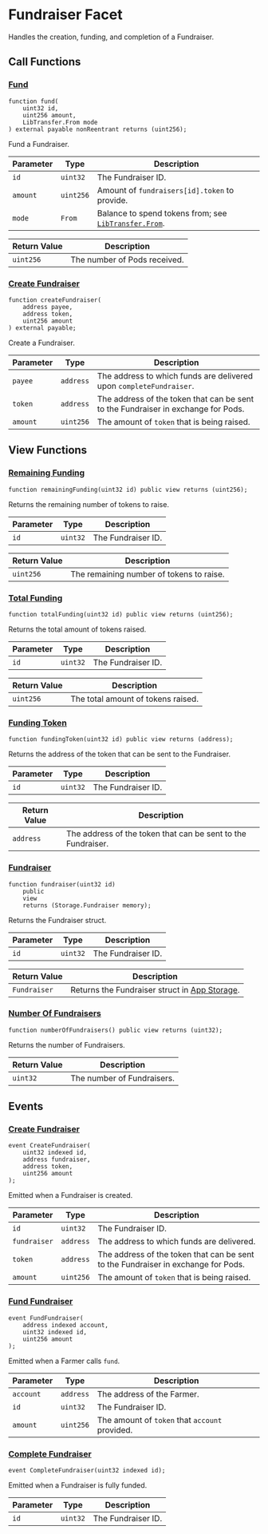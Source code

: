 # Fundraiser Facet

Handles the creation, funding, and completion of a Fundraiser.

## Call Functions

### [Fund](https://github.com/BeanstalkFarms/Beanstalk/blob/master/protocol/contracts/beanstalk/field/FundraiserFacet.sol#L105)

```solidity
function fund(
    uint32 id,
    uint256 amount,
    LibTransfer.From mode
) external payable nonReentrant returns (uint256);
```

Fund a Fundraiser.

| Parameter | Type      | Description                                                                                  |
| --------- | --------- | -------------------------------------------------------------------------------------------- |
| `id`      | `uint32`  | The Fundraiser ID.                                                                           |
| `amount`  | `uint256` | Amount of `fundraisers[id].token` to provide.                                                |
| `mode`    | `From`    | Balance to spend tokens from; see [`LibTransfer.From`](../../overview/internal-balances.md). |

| Return Value | Description                  |
| ------------ | ---------------------------- |
| `uint256`    | The number of Pods received. |

### [Create Fundraiser](https://github.com/BeanstalkFarms/Beanstalk/blob/master/protocol/contracts/beanstalk/field/FundraiserFacet.sol#L66)

```solidity
function createFundraiser(
    address payee,
    address token,
    uint256 amount
) external payable;
```

Create a Fundraiser.

| Parameter | Type      | Description                                                                       |
| --------- | --------- | --------------------------------------------------------------------------------- |
| `payee`   | `address` | The address to which funds are delivered upon `completeFundraiser`.               |
| `token`   | `address` | The address of the token that can be sent to the Fundraiser in exchange for Pods. |
| `amount`  | `uint256` | The amount of `token` that is being raised.                                       |

## View Functions

### [Remaining Funding](https://github.com/BeanstalkFarms/Beanstalk/blob/master/protocol/contracts/beanstalk/field/FundraiserFacet.sol#L169)

```solidity
function remainingFunding(uint32 id) public view returns (uint256);
```

Returns the remaining number of tokens to raise.

| Parameter | Type     | Description        |
| --------- | -------- | ------------------ |
| `id`      | `uint32` | The Fundraiser ID. |

| Return Value | Description                              |
| ------------ | ---------------------------------------- |
| `uint256`    | The remaining number of tokens to raise. |

### [Total Funding](https://github.com/BeanstalkFarms/Beanstalk/blob/master/protocol/contracts/beanstalk/field/FundraiserFacet.sol#L173)

```solidity
function totalFunding(uint32 id) public view returns (uint256);
```

Returns the total amount of tokens raised.

| Parameter | Type     | Description        |
| --------- | -------- | ------------------ |
| `id`      | `uint32` | The Fundraiser ID. |

| Return Value | Description                        |
| ------------ | ---------------------------------- |
| `uint256`    | The total amount of tokens raised. |

### [Funding Token](https://github.com/BeanstalkFarms/Beanstalk/blob/master/protocol/contracts/beanstalk/field/FundraiserFacet.sol#L177)

```solidity
function fundingToken(uint32 id) public view returns (address);
```

Returns the address of the token that can be sent to the Fundraiser.

| Parameter | Type     | Description        |
| --------- | -------- | ------------------ |
| `id`      | `uint32` | The Fundraiser ID. |

| Return Value | Description                                                  |
| ------------ | ------------------------------------------------------------ |
| `address`    | The address of the token that can be sent to the Fundraiser. |

### [Fundraiser](https://github.com/BeanstalkFarms/Beanstalk/blob/master/protocol/contracts/beanstalk/field/FundraiserFacet.sol#L181)

```solidity
function fundraiser(uint32 id)
    public
    view
    returns (Storage.Fundraiser memory);
```

Returns the Fundraiser struct.

| Parameter | Type     | Description        |
| --------- | -------- | ------------------ |
| `id`      | `uint32` | The Fundraiser ID. |

| Return Value | Description                                                                    |
| ------------ | ------------------------------------------------------------------------------ |
| `Fundraiser` | Returns the Fundraiser struct in [App Storage](../../overview/app-storage.md). |

### [Number Of Fundraisers](https://github.com/BeanstalkFarms/Beanstalk/blob/master/protocol/contracts/beanstalk/field/FundraiserFacet.sol#L189)

```solidity
function numberOfFundraisers() public view returns (uint32);
```

Returns the number of Fundraisers.

| Return Value | Description                |
| ------------ | -------------------------- |
| `uint32`     | The number of Fundraisers. |

## Events

### [Create Fundraiser](https://github.com/BeanstalkFarms/Beanstalk/blob/master/protocol/contracts/beanstalk/field/FundraiserFacet.sol#L33) <a href="#event-create-fundraiser" id="event-create-fundraiser"></a>

```solidity
event CreateFundraiser(
    uint32 indexed id,
    address fundraiser,
    address token,
    uint256 amount
);
```

Emitted when a Fundraiser is created.

| Parameter    | Type      | Description                                                                       |
| ------------ | --------- | --------------------------------------------------------------------------------- |
| `id`         | `uint32`  | The Fundraiser ID.                                                                |
| `fundraiser` | `address` | The address to which funds are delivered.                                         |
| `token`      | `address` | The address of the token that can be sent to the Fundraiser in exchange for Pods. |
| `amount`     | `uint256` | The amount of `token` that is being raised.                                       |

### [Fund Fundraiser](https://github.com/BeanstalkFarms/Beanstalk/blob/master/protocol/contracts/beanstalk/field/FundraiserFacet.sol#L46) <a href="#event-fund-fundraiser" id="event-fund-fundraiser"></a>

```solidity
event FundFundraiser(
    address indexed account,
    uint32 indexed id,
    uint256 amount
);
```

Emitted when a Farmer calls `fund`.

| Parameter | Type      | Description                                    |
| --------- | --------- | ---------------------------------------------- |
| `account` | `address` | The address of the Farmer.                     |
| `id`      | `uint32`  | The Fundraiser ID.                             |
| `amount`  | `uint256` | The amount of `token` that `account` provided. |

### [Complete Fundraiser](https://github.com/BeanstalkFarms/Beanstalk/blob/master/protocol/contracts/beanstalk/field/FundraiserFacet.sol#L56) <a href="#event-complete-fundraiser" id="event-complete-fundraiser"></a>

```solidity
event CompleteFundraiser(uint32 indexed id);
```

Emitted when a Fundraiser is fully funded.

| Parameter | Type     | Description        |
| --------- | -------- | ------------------ |
| `id`      | `uint32` | The Fundraiser ID. |
